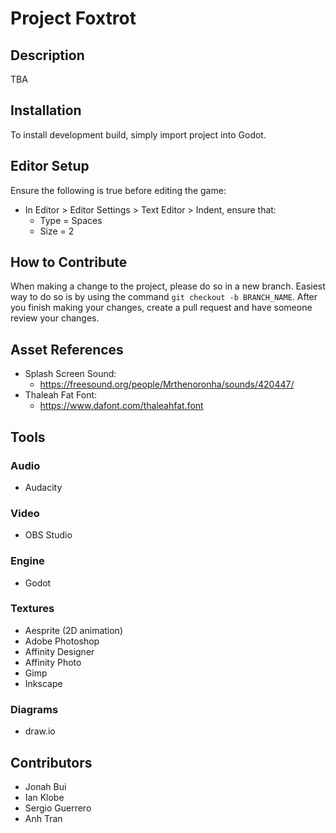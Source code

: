 # Project Foxtrot
## Description
TBA

## Installation
To install development build, simply import project into Godot.

## Editor Setup
Ensure the following is true before editing the game:
- In Editor > Editor Settings > Text Editor > Indent, ensure that:
	- Type = Spaces
	- Size = 2

## How to Contribute
When making a change to the project, please do so in a new branch. Easiest way to do so is by using the command `git checkout -b BRANCH_NAME`. After you finish making your changes, create a pull request and have someone review your changes.

## Asset References
- Splash Screen Sound:
	- https://freesound.org/people/Mrthenoronha/sounds/420447/
- Thaleah Fat Font:
	- https://www.dafont.com/thaleahfat.font

## Tools
### Audio
- Audacity

### Video
- OBS Studio

### Engine
- Godot

### Textures
- Aesprite (2D animation)
- Adobe Photoshop
- Affinity Designer
- Affinity Photo
- Gimp
- Inkscape

### Diagrams
- draw.io

## Contributors
- Jonah Bui
- Ian Klobe
- Sergio Guerrero
- Anh Tran
